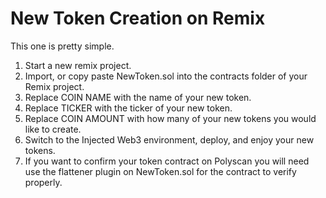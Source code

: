 # New Token Creation on Remix

This one is pretty simple.

1) Start a new remix project.
2) Import, or copy paste NewToken.sol into the contracts folder of your Remix project.
3) Replace COIN NAME with the name of your new token.
4) Replace TICKER with the ticker of your new token.
5) Replace COIN AMOUNT with how many of your new tokens you would like to create.
6) Switch to the Injected Web3 environment, deploy, and enjoy your new tokens.
7) If you want to confirm your token contract on Polyscan you will need use the flattener plugin on NewToken.sol for the contract to verify properly.